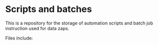 # Scripts and batches
This is a repository for the storage of automation scripts and batch job instruction used for data zaps. 

Files include: 


